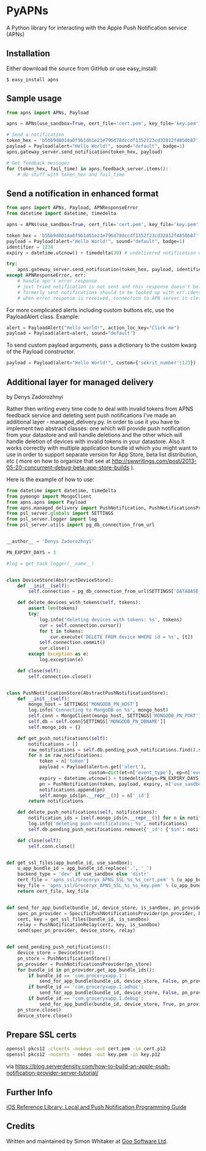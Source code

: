 # PyAPNs 

A Python library for interacting with the Apple Push Notification service 
(APNs)

## Installation

Either download the source from GitHub or use easy_install:

    $ easy_install apns


## Sample usage

```python
from apns import APNs, Payload

apns = APNs(use_sandbox=True, cert_file='cert.pem', key_file='key.pem')

# Send a notification
token_hex = 'b5bb9d8014a0f9b1d61e21e796d78dccdf1352f23cd32812f4850b87'
payload = Payload(alert="Hello World!", sound="default", badge=1)
apns.gateway_server.send_notification(token_hex, payload)

# Get feedback messages
for (token_hex, fail_time) in apns.feedback_server.items():
    # do stuff with token_hex and fail_time
```

## Send a notification in enhanced format
```python
from apns import APNs, Payload, APNResponseError
from datetime import datetime, timedelta

apns = APNs(use_sandbox=True, cert_file='cert.pem', key_file='key.pem', enhanced=True)

token_hex = 'b5bb9d8014a0f9b1d61e21e796d78dccdf1352f23cd32812f4850b87'
payload = Payload(alert="Hello World!", sound="default", badge=1)
identifier = 1234
expiry = datetime.utcnow() + timedelta(30) # undelivered notification expires after 30 seconds

try:
    apns.gateway_server.send_notification(token_hex, payload, identifier, expiry)
except APNResponseError, err:
    # handle apn's error response
    # just tried notification is not sent and this response doesn't belong to that notification.
    # formerly sent notifications should to be looked up with err.identifier to find one which caused this error.
    # when error response is received, connection to APN server is closed.
```

For more complicated alerts including custom buttons etc, use the PayloadAlert 
class. Example:

```python
alert = PayloadAlert("Hello world!", action_loc_key="Click me")
payload = Payload(alert=alert, sound="default")
```

To send custom payload arguments, pass a dictionary to the custom kwarg
of the Payload constructor.

```python
payload = Payload(alert="Hello World!", custom={'sekrit_number':123})
```

## Additional layer for managed delivery 
by Denys Zadorozhnyi

Rather then writing every time code to deal with invalid tokens from APNS feedback service and deleting sent push notifications I've made an additional layer - managed_delivery.py. In order to use it you have to implement two abstract classes: one which will provide push notification from your datastore and will handle deletions and the other which will handle deletion of devices with invalid tokens in your datastore.
Also it works correctly with multiple application bundle id which you might want to use in order to support separate version for App Store, beta list distribution, etc ( more on how to organize that see at http://swwritings.com/post/2013-05-20-concurrent-debug-beta-app-store-builds ).

Here is the example of how to use:

```python
from datetime import datetime, timedelta
from pymongo import MongoClient
from apns.apns import Payload
from apns.managed_delivery import PushNotification, PushNotificationsProvider, SpecificPushNotificationsProvider, PushNotificationRelay, send, AbstractPushNotificationStore, AbstractDeviceStore
from psl_server.globals import SETTINGS
from psl_server.logger import log
from psl_server.utils import pg_db_connection_from_url


__author__ = 'Denys Zadorozhnyi'

PN_EXPIRY_DAYS = 3

#log = get_task_logger(__name__)


class DeviceStore(AbstractDeviceStore):
    def __init__(self):
        self.connection = pg_db_connection_from_url(SETTINGS['DATABASE_URI'])

    def delete_devices_with_tokens(self, tokens):
        assert len(tokens)
        try:
            log.info('deleting devices with tokens: %s', tokens)
            cur = self.connection.cursor()
            for t in tokens:
                cur.execute('DELETE FROM device WHERE id = %s', [t])
            self.connection.commit()
            cur.close()
        except Exception as e:
            log.exception(e)

    def close(self):
        self.connection.close()


class PushNotificationStore(AbstractPushNotificationStore):
    def __init__(self):
        mongo_host = SETTINGS['MONGODB_PN_HOST']
        log.info('Connecting to MongoDB on %s', mongo_host)
        self.conn = MongoClient(mongo_host, SETTINGS['MONGODB_PN_PORT'])
        self.db = self.conn[SETTINGS['MONGODB_PN_DBNAME']]
        self.mongo_ids = {}

    def get_push_notifications(self):
        notifications = []
        raw_notifications = self.db.pending_push_notifications.find().sort('date_created')
        for n in raw_notifications:
            token = n['token']
            payload = Payload(alert=n.get('alert'),
                              custom=dict(et=n['event_type'], ep=n['event_param']))
            expiry = datetime.utcnow() + timedelta(days=PN_EXPIRY_DAYS)
            pn = PushNotification(token, payload, expiry, n['use_sandbox'], n['app_bundle_id'])
            notifications.append(pn)
            self.mongo_ids[pn.__repr__()] = n['_id']
        return notifications

    def delete_push_notifications(self, notifications):
        notification_ids = [self.mongo_ids[n.__repr__()] for n in notifications]
        log.info('deleting push notifications: %s', notifications)
        self.db.pending_push_notifications.remove({'_id': {'$in': notification_ids}})

    def close(self):
        self.conn.close()


def get_ssl_files(app_bundle_id, use_sandbox):
    u_app_bundle_id = app_bundle_id.replace('.', '_')
    backend_type = 'dev' if use_sandbox else 'distr'
    cert_file = 'apns_ssl/Groceryx_APNS_SSL_%s_%s_cert.pem' % (u_app_bundle_id, backend_type)
    key_file = 'apns_ssl/Groceryx_APNS_SSL_%s_%s_key.pem' % (u_app_bundle_id, backend_type)
    return cert_file, key_file


def send_for_app_bundle(bundle_id, device_store, is_sandbox, pn_provider):
    spec_pn_provider = SpecificPushNotificationsProvider(pn_provider, bundle_id, is_sandbox)
    cert, key = get_ssl_files(bundle_id, is_sandbox)
    relay = PushNotificationRelay(cert, key, is_sandbox)
    send(spec_pn_provider, device_store, relay)


def send_pending_push_notifications():
    device_store = DeviceStore()
    pn_store = PushNotificationStore()
    pn_provider = PushNotificationsProvider(pn_store)
    for bundle_id in pn_provider.get_app_bundle_ids():
        if bundle_id == 'com.groceryxapp.1':
            send_for_app_bundle(bundle_id, device_store, False, pn_provider)
        if bundle_id == 'com.groceryxapp.1.adhoc':
            send_for_app_bundle(bundle_id, device_store, False, pn_provider)
        if bundle_id == 'com.groceryxapp.1.debug':
            send_for_app_bundle(bundle_id, device_store, True, pn_provider)
    pn_store.close()
    device_store.close()


```

## Prepare SSL certs
```bash
openssl pkcs12 -clcerts -nokeys -out cert.pem -in cert.p12
openssl pkcs12 -nocerts - nodes -out key.pem -in key.p12
```
via https://blog.serverdensity.com/how-to-build-an-apple-push-notification-provider-server-tutorial/


## Further Info

[iOS Reference Library: Local and Push Notification Programming Guide][a1]

## Credits

Written and maintained by Simon Whitaker at [Goo Software Ltd][goo].

[a1]:http://developer.apple.com/iphone/library/documentation/NetworkingInternet/Conceptual/RemoteNotificationsPG/Introduction/Introduction.html#//apple_ref/doc/uid/TP40008194-CH1-SW1
[goo]:http://www.goosoftware.co.uk/
